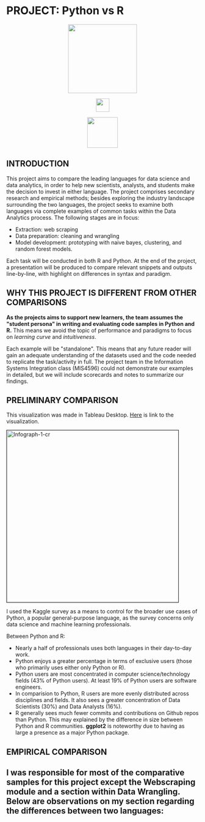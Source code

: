 # PROJECT: Python vs R
<p align="center">
  <img src="https://www.python.org/static/community_logos/python-logo-master-v3-TM.png" width=180> 
</p>
<p align="center">
  <img src="https://glasstypewriter.files.wordpress.com/2015/11/versus-vs.png" height=35>
</p>
<p align="center">
  <img src="https://i.ibb.co/mCbV92Y/c3b7ed5d007115f23b737150df873247.png" width=80>
</p>

## INTRODUCTION

This project aims to compare the leading languages for data science and data analytics, in order to help new scientists, analysts, and students make the decision to invest in either language. The project comprises secondary research and empirical methods; besides exploring the industry landscape surrounding the two languages, the project seeks to examine both languages via complete examples of common tasks within the Data Analytics process. The following stages are in focus: 
- Extraction: web scraping
- Data preparation: cleaning and wrangling 
- Model development: prototyping with naive bayes, clustering, and random forest models.  

Each task will be conducted in both R and Python. At the end of the project, a presentation will be produced to compare relevant snippets and outputs line-by-line, with highlight on differences in syntax and paradigm. 

## WHY THIS PROJECT IS DIFFERENT FROM OTHER COMPARISONS

**As the projects aims to support new learners, the team assumes the "student persona" in writing and evaluating code samples in Python and R.** This means we avoid the topic of performance and paradigms to focus on *learning curve* and *intuitiveness*.   

Each example will be "standalone". This means that any future reader will gain an adequate understanding of the datasets used and the code needed to replicate the task/activity in full. The project team in the Information Systems Integration class (MIS4596) could not demonstrate our examples in detailed, but we will include scorecards and notes to summarize our findings. 

## PRELIMINARY COMPARISON

This visualization was made in Tableau Desktop. [Here](https://public.tableau.com/views/PythonandR-Kaggle-Dontdie/Infograph?:embed=y&:display_count=yes) is link to the visualization.

<p align="left" style="border: 1px">
  <img src="https://i.ibb.co/F7mr02K/Screenshot-27.png" alt="Infograph-1-cr" border=1 width=450>
</p>

I used the Kaggle survey as a means to control for the broader use cases of Python, a popular general-purpose language, as the survey concerns only data science and machine learning professionals. 

Between Python and R:
- Nearly a half of professionals uses both languages in their day-to-day work. 
- Python enjoys a greater percentage in terms of exclusive users (those who primarily uses either only Python or R).
- Python users are most concentrated in computer science/technology fields (43% of Python users). 
At least 19% of Python users are software engineers.  
- In comparision to Python, R users are more evenly distributed across disciplines and fields. 
It also sees a greater concentration of Data Scientists (30%) and Data Analysts (16%).
- R generally sees much fewer commits and contributions on Github repos than Python. This may explained by the difference in size between Python and R communities. **ggplot2** is noteworthy due to having as large a presence as a major Python package. 

## EMPIRICAL COMPARISON
I was responsible for most of the comparative samples for this project except the Webscraping module and a section within Data Wrangling. 
Below are observations on my section regarding the differences between two languages:
- 
